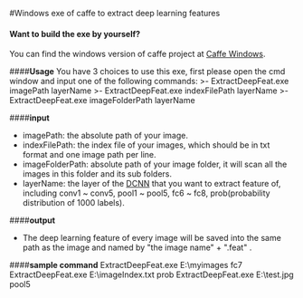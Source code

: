 
#Windows exe of caffe to extract deep learning features

#### **Want to build the exe by yourself?**
You can find the windows version of caffe project at [Caffe Windows]( https://github.com/niuzhiheng/caffe).

####**Usage**
You have 3 choices to use this exe, first please open the cmd window and input one of the following commands:
    >- ExtractDeepFeat.exe imagePath layerName
    >- ExtractDeepFeat.exe indexFilePath layerName
    >- ExtractDeepFeat.exe imageFolderPath layerName
    
####**input**
- imagePath:  the absolute path of your image.
- indexFilePath: the index file of your images, which should be in txt format and one image path per line.
- imageFolderPath: absolute path of your image folder, it will scan all the images in this folder and its sub folders.
- layerName: the layer of the [DCNN](http://caffe.berkeleyvision.org/gathered/examples/feature_extraction.html) that you want to  extract feature of, including conv1 ~ conv5, pool1 ~ pool5, fc6 ~ fc8, prob(probability distribution of 1000 labels).

####**output**
- The deep learning feature of every image will be saved into the same path as the image and named by  "the image name" + ".feat" .

####**sample command**
    ExtractDeepFeat.exe E:\\myimages fc7  
    ExtractDeepFeat.exe E:\\imageIndex.txt  prob
    ExtractDeepFeat.exe E:\\test.jpg   pool5